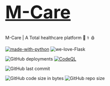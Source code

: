 # <a href="https://github.com/vaisakhv/M-Care"><h1>M-Care</h1></a>
M-Care | A Total healthcare platform :syringe: :medical_symbol: :drop_of_blood:

[![made-with-python](https://img.shields.io/badge/Made%20with-Python-1f425f.svg)](https://www.python.org/)  ![we-love-Flask](https://img.shields.io/badge/We%20Love-FLASK-green)


![GitHub deployments](https://img.shields.io/github/deployments/vaisakhv/Med360/mcare360-dev) [![CodeQL](https://github.com/vaisakhv/M-Care/actions/workflows/codeql-analysis.yml/badge.svg?branch=master&event=push)](https://github.com/vaisakhv/M-Care/actions/workflows/codeql-analysis.yml)

![GitHub last commit](https://img.shields.io/github/last-commit/vaisakhv/Med360)

![GitHub code size in bytes](https://img.shields.io/github/languages/code-size/vaisakhv/m-care) ![GitHub repo size](https://img.shields.io/github/repo-size/vaisakhv/m-care)
